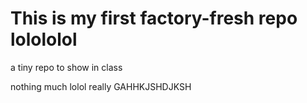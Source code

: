 # This is my first factory-fresh repo lolololol

a tiny repo to show in class

nothing much lolol really GAHHKJSHDJKSH 
